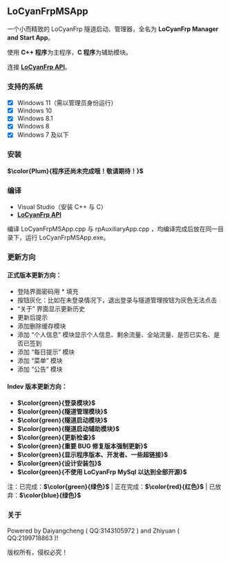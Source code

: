## LoCyanFrpMSApp

一个小而精致的 LoCyanFrp 隧道启动、管理器，全名为 **LoCyanFrp Manager and Start App**。

使用 **C++ 程序**为主程序，**C 程序**为辅助模块。

连接 **[LoCyanFrp API](https://github.com/Daiyangcheng/LoCyanFrpAPI)**。

### 支持的系统

- [X] Windows 11（需以管理员身份运行）
- [X] Windows 10
- [X] Windows 8.1
- [X] Windows 8
- [X] Windows 7 及以下

### 安装

**$\color{Plum}{程序还尚未完成哦！敬请期待！}$**

### 编译

* Visual Studio（安装 C++ 与 C）
* **[LoCyanFrp API](https://github.com/Daiyangcheng/LoCyanFrpAPI)**

编译 LoCyanFrpMSApp.cpp 与 rpAuxiliaryApp.cpp ，均编译完成后放在同一目录下，运行 LoCyanFrpMSApp.exe。

### 更新方向

#### 正式版本更新方向：

* 登陆界面密码用 * 填充
* 按钮灰化：比如在未登录情况下，退出登录与隧道管理按钮为灰色无法点击
* “关于” 界面显示更新历史
* 更新后提示
* 添加删除缓存模块
* 添加 “个人信息” 模块显示个人信息、剩余流量、全站流量、是否已实名、是否已签到
* 添加 “每日提示” 模块
* 添加 “菜单” 模块
* 添加 “公告” 模块

#### Indev 版本更新方向：

* **$\color{green}{登录模块}$**
* **$\color{green}{隧道管理模块}$**
* **$\color{green}{隧道启动模块}$**
* **$\color{green}{隧道启动辅助模块}$**
* **$\color{green}{更新检查}$**
* **$\color{green}{重要 BUG 修复版本强制更新}$**
* **$\color{green}{显示程序版本、开发者、一些超链接}$**
* **$\color{green}{设计安装包}$**
* **$\color{green}{不使用 LoCyanFrp MySql 以达到全部开源}$**

注：已完成：**$\color{green}{绿色}$** | 正在完成：**$\color{red}{红色}$** | 已放弃：**$\color{blue}{绿色}$**

### 关于

Powered by Daiyangcheng ( QQ:3143105972 ) and Zhiyuan ( QQ:2199718863 )!

版权所有，侵权必究！
